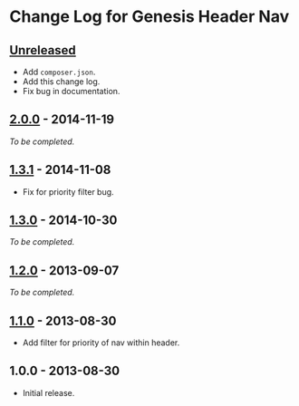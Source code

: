 # Change Log for Genesis Header Nav

## [Unreleased]

* Add `composer.json`.
* Add this change log.
* Fix bug in documentation.

## [2.0.0] - 2014-11-19

_To be completed._

## [1.3.1] - 2014-11-08

* Fix for priority filter bug.

## [1.3.0] - 2014-10-30

_To be completed._

## [1.2.0] - 2013-09-07

_To be completed._

## [1.1.0] - 2013-08-30

* Add filter for priority of nav within header.

## 1.0.0 - 2013-08-30

* Initial release.

[Unreleased]: https://github.com/GaryJones/genesis-header-nav/compare/2.1.0...HEAD
[2.1.0]: https://github.com/GaryJones/genesis-header-nav/compare/2.0.0...2.1.0
[2.0.0]: https://github.com/GaryJones/genesis-header-nav/compare/1.3.1...2.0.0
[1.3.1]: https://github.com/GaryJones/genesis-header-nav/compare/1.3.0...1.3.1
[1.3.0]: https://github.com/GaryJones/genesis-header-nav/compare/1.2.0...1.3.0
[1.2.0]: https://github.com/GaryJones/genesis-header-nav/compare/1.1.0...1.2.0
[1.1.0]: https://github.com/GaryJones/genesis-header-nav/compare/1.0.0...1.1.0
